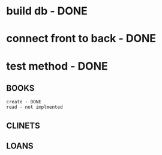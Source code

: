 # build db - DONE
# connect front to back - DONE
# test method - DONE

## BOOKS
    create - DONE
    read - not implmented

## CLINETS


## LOANS